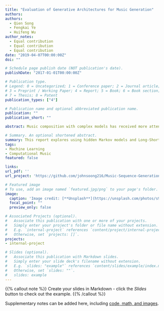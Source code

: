 ```yaml
---
title: "Evaluation of Generative Architectures for Music Generation"
authors:
authors:
  - Qien Song
  - Fengkai Ye
  - Huifeng Wu 
author_notes:
  - Equal contribution
  - Equal contribution
  - Equal contribution
date: "2019-04-07T00:00:00Z"
doi: ""

# Schedule page publish date (NOT publication's date).
publishDate: "2017-01-01T00:00:00Z"

# Publication type.
# Legend: 0 = Uncategorized; 1 = Conference paper; 2 = Journal article;
# 3 = Preprint / Working Paper; 4 = Report; 5 = Book; 6 = Book section;
# 7 = Thesis; 8 = Patent
publication_types: ["4"]

# Publication name and optional abbreviated publication name.
publication: ""
publication_short: ""

abstract: Music composition with complex models has received more attention in recent years, fuelled by the rising interests in algorithmic art creations. This project aims to generate polyphonic melodies with a linguistic approach, comparing performance between variants of hidden Markov models (HMM) and an Encoder-Decoder network that uses long-short term memory (LSTM) cells, which are commonlyn used in language generation tasks. The main objective of this project is to construct pleasant melodies that sound indistinguishable from human-composed ones. The project evaluates the models’ performance by both quantitative and qualitative measures and discusses possible areas for explorations.

# Summary. An optional shortened abstract.
summary: This report explores using hidden Markov models and Long-Short Term Memory Encoder-Decoder network to construct pleasant melodies that sound indistinguishable from human composition
tags:
- Machine Learning
- Computational Music
featured: false

links:
url_pdf: ''
url_project: 'https://github.com/johnsoong216/Music-Sequence-Generation'

# Featured image
# To use, add an image named `featured.jpg/png` to your page's folder. 
image:
  caption: 'Image credit: [**Unsplash**](https://unsplash.com/photos/s9CC2SKySJM)'
  focal_point: ""
  preview_only: false

# Associated Projects (optional).
#   Associate this publication with one or more of your projects.
#   Simply enter your project's folder or file name without extension.
#   E.g. `internal-project` references `content/project/internal-project/index.md`.
#   Otherwise, set `projects: []`.
projects:
- internal-project

# Slides (optional).
#   Associate this publication with Markdown slides.
#   Simply enter your slide deck's filename without extension.
#   E.g. `slides: "example"` references `content/slides/example/index.md`.
#   Otherwise, set `slides: ""`.
#   slides: example
---
```


{{% callout note %}}
Create your slides in Markdown - click the *Slides* button to check out the example.
{{% /callout %}}

Supplementary notes can be added here, including [code, math, and images](https://wowchemy.com/docs/writing-markdown-latex/).
